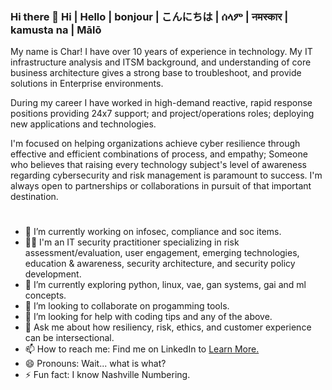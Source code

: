 ### Hi there 👋 Hi | Hello | bonjour | こんにちは | ሰላም | नमस्कार | kamusta na | Mālō

My name is Char! I have over 10 years of experience in technology. My IT infrastructure analysis and ITSM background, and understanding of core business architecture gives a strong base to troubleshoot, and provide solutions in Enterprise environments. 

During my career I have worked in high-demand reactive, rapid response positions providing 24x7 support; and project/operations roles; deploying new applications and technologies. 

I'm focused on helping organizations achieve cyber resilience through effective and efficient combinations of process, and empathy; Someone who believes that raising every technology subject's level of awareness regarding cybersecurity and risk management is paramount to success. I'm always open to partnerships or collaborations in pursuit of that important destination.
#

- 🔭 I’m currently working on infosec, compliance and soc items.
- 👨‍💻 I'm an IT security practitioner specializing in risk assessment/evaluation, user engagement, emerging technologies, education & awareness, security architecture, and security policy development.
- 🌱 I’m currently exploring python, linux, vae, gan systems, gai and ml concepts.
- 👯 I’m looking to collaborate on progamming tools.
- 🤔 I’m looking for help with coding tips and any of the above.
- 💬 Ask me about how resiliency, risk, ethics, and customer experience can be intersectional.
- 📫 How to reach me: Find me on LinkedIn to [Learn More.](https://www.linkedin.com/in/charhunte)
- 😄 Pronouns: Wait... what is what?
- ⚡ Fun fact: I know Nashville Numbering.

#
